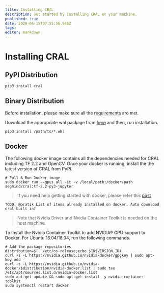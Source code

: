 ```yaml
---
title: Installing CRAL
description: Get started by installing CRAL on your machine.
published: true
date: 2020-06-15T07:55:56.945Z
tags: 
editor: markdown
---
```


# Installing CRAL
## PyPI Distribution
```
pip3 install cral
```
## Binary Distribution
Before installation, please make sure all the [requirements]() are met.

Download the appropriate whl package from [here]() and then, run installation.
```
pip3 install /path/to/*.whl
```
## Docker

The following docker image contains all the dependencies needed for CRAL including TF 2.2 and OpenCV. Once your docker is running, install the the latest version of CRAL from PyPI.
```
# Pull & Run Docker image
sudo docker run --gpus all -it -v /local/path:/docker/path segmind/cral:tf-2.2-py3-jupyter
```

> If you need help getting started with docker, please refer this [post](https://www.digitalocean.com/community/tutorials/how-to-install-and-use-docker-on-ubuntu-18-04)

`TODO: @pratik List of items already installed on docker. Auto download cral built in?`

> Note that Nvidia Driver and Nvidia Container Toolkit is needed on the host machine. 

To Install the Nvidia Container Toolkit to add NVIDIA® GPU support to Docker. For Ubuntu 16.04/18.04, run the following commands.
```
# Add the package repositories
distribution=$(. /etc/os-release;echo $ID$VERSION_ID)
curl -s -L https://nvidia.github.io/nvidia-docker/gpgkey | sudo apt-key add -
curl -s -L https://nvidia.github.io/nvidia-docker/$distribution/nvidia-docker.list | sudo tee /etc/apt/sources.list.d/nvidia-docker.list
sudo apt-get update && sudo apt-get install -y nvidia-container-toolkit
sudo systemctl restart docker
```